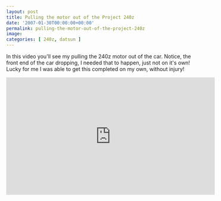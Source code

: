 ```yaml
---
layout: post
title: Pulling the motor out of the Project 240z
date: '2007-01-30T00:00:00+00:00'
permalink: pulling-the-motor-out-of-the-project-240z
image: 
categories: [ 240z, datsun ]
---
```

In this video you'll see my pulling the 240z motor out of the car. Notice, the front end of the car dropping, I needed that to happen, just not on it's own! Lucky for me I was able to get this completed on my own, without injury!

<iframe width="560" height="315" src="https://www.youtube.com/embed/KKmMYhwZrMU?si=2DMrmXAuV6bGOORM" title="YouTube video player" frameborder="0" allow="accelerometer; autoplay; clipboard-write; encrypted-media; gyroscope; picture-in-picture; web-share" allowfullscreen></iframe>

